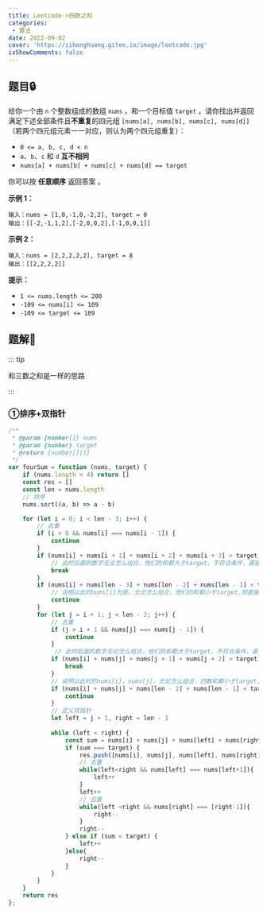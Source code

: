```yaml
---
title: Leetcode->四数之和
categories: 
 - 算法
date: 2022-09-02
cover: 'https://zihonghuang.gitee.io/image/leetcode.jpg'
isShowComments: false
---
```


## 题目:lock:

给你一个由 `n` 个整数组成的数组 `nums` ，和一个目标值 `target` 。请你找出并返回满足下述全部条件且**不重复**的四元组 `[nums[a], nums[b], nums[c], nums[d]]` （若两个四元组元素一一对应，则认为两个四元组重复）：

- `0 <= a, b, c, d < n`
- `a`、`b`、`c` 和 `d` **互不相同**
- `nums[a] + nums[b] + nums[c] + nums[d] == target`

你可以按 **任意顺序** 返回答案 。

**示例 1：**

```
输入：nums = [1,0,-1,0,-2,2], target = 0
输出：[[-2,-1,1,2],[-2,0,0,2],[-1,0,0,1]]
```

**示例 2：**

```
输入：nums = [2,2,2,2,2], target = 8
输出：[[2,2,2,2]]
```

**提示：**

- `1 <= nums.length <= 200`
- `-109 <= nums[i] <= 109`
- `-109 <= target <= 109`

## 题解:key:

::: tip

和三数之和是一样的思路

:::

### ①排序+双指针

```javascript
/**
 * @param {number[]} nums
 * @param {number} target
 * @return {number[][]}
 */
var fourSum = function (nums, target) {
    if (nums.length < 4) return []
    const res = []
    const len = nums.length
    // 排序
    nums.sort((a, b) => a - b)

    for (let i = 0; i < len - 3; i++) {
        // 去重
        if (i > 0 && nums[i] === nums[i - 1]) {
            continue
        }
        if (nums[i] + nums[i + 1] + nums[i + 2] + nums[i + 3] > target) {
            // 此时后面的数字无论怎么组合，他们的和都大于target，不符合条件，直接退出循环
            break
        }
        if (nums[i] + nums[len - 3] + nums[len - 2] + nums[len - 1] < target) {
            // 说明以此时nums[i]为首，无论怎么组合，他们的和都小于target,则直接进入下一次循环
            continue
        }
        for (let j = i + 1; j < len - 2; j++) {
            // 去重
            if (j > i + 1 && nums[j] === nums[j - 1]) {
                continue
            }
             // 此时后面的数字无论怎么组合，他们的和都大于target，不符合条件，直接退出循环
            if (nums[i] + nums[j] + nums[j + 1] + nums[j + 2] > target) {
                break
            }
            // 说明以此时的nums[i]，nums[j]，无论怎么组合，四数和都小于target,则直接进入下一次循环
            if (nums[i] + nums[j] + nums[len - 2] + nums[len - 1] < target) {
                continue
            }
			// 定义双指针
            let left = j + 1, right = len - 1
			
            while (left < right) {
                const sum = nums[i] + nums[j] + nums[left] + nums[right]
                if (sum === target) {
                    res.push([nums[i], nums[j], nums[left], nums[right]])
                    // 去重
                    while(left<right && nums[left] === nums[left+1]){
                        left++
                    }
                    left++
                    // 去重
                    while(left <right && nums[right] === [right-1]){
                        right--
                    }
                    right--
                } else if (sum < target) {
                    left++
                }else{
                    right--
                }
            }
        }
    }
    return res
};
```

